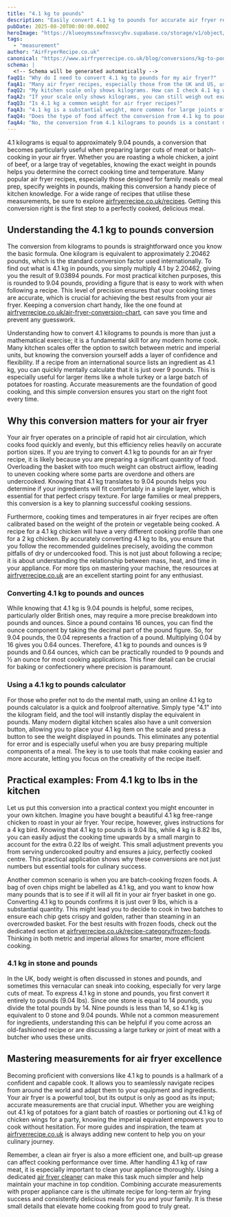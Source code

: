 ```yaml
---
title: "4.1 kg to pounds"
description: "Easily convert 4.1 kg to pounds for accurate air fryer recipes. Get precise measurements for perfect cooking results every single time."
pubDate: 2025-08-20T00:00:00.000Z
heroImage: "https://klueoymssxwfnxsvcyhv.supabase.co/storage/v1/object/public/Shmucket/4-1-kg-to-pounds.webp"
tags:
  - "measurement"
author: "AirFryerRecipe.co.uk"
canonical: "https://www.airfryerrecipe.co.uk/blog/conversions/kg-to-pounds/4-1-kg-to-pounds"
schema: |
  <!-- Schema will be generated automatically -->
faqQ1: "Why do I need to convert 4.1 kg to pounds for my air fryer?"
faqA1: "Many air fryer recipes, especially those from the UK and US, use imperial measurements like pounds to specify the weight of ingredients. Converting 4.1 kg to pounds (which is approximately 9.04 lbs) ensures you follow these recipes accurately. This is crucial because air fryer cooking times and temperatures are highly dependent on the mass of food for even cooking and perfect results."
faqQ2: "My kitchen scale only shows kilograms. How can I check 4.1 kg without converting?"
faqA2: "If your scale only shows kilograms, you can still weigh out exactly 4.1 kg for your recipe. The important thing is to be consistent; if the recipe author used pounds, you will need to do the conversion to understand their intended portion size and cooking time. For ultimate ease, consider a scale with a unit conversion button, or keep a conversion chart on your fridge for quick reference."
faqQ3: "Is 4.1 kg a common weight for air fryer recipes?"
faqA3: "4.1 kg is a substantial weight, more common for large joints of meat, whole poultry like big chickens or turkeys, or for batch-cooking sides like potatoes for a crowd. While many everyday air fryer recipes use smaller quantities, knowing how to convert 4.1 kg to pounds is invaluable for Sunday roasts, holiday cooking, or large family meals where your air fryer's capacity is put to the test."
faqQ4: "Does the type of food affect the conversion from 4.1 kg to pounds?"
faqA4: "No, the conversion from 4.1 kilograms to pounds is a constant mathematical conversion and is not affected by what you are weighing. Whether it's 4.1 kg of flour, chicken, or vegetables, it will always equal approximately 9.04 pounds. However, the type of food dramatically affects how you cook it in the air fryer—the cooking time, temperature, and whether you need to shake the basket will all vary."
---
```

<p>4.1 kilograms is equal to approximately 9.04 pounds, a conversion that becomes particularly useful when preparing larger cuts of meat or batch-cooking in your air fryer. Whether you are roasting a whole chicken, a joint of beef, or a large tray of vegetables, knowing the exact weight in pounds helps you determine the correct cooking time and temperature. Many popular air fryer recipes, especially those designed for family meals or meal prep, specify weights in pounds, making this conversion a handy piece of kitchen knowledge. For a wide range of recipes that utilise these measurements, be sure to explore <a href=https://www.airfryerrecipe.co.uk/recipes>airfryerrecipe.co.uk/recipes</a>. Getting this conversion right is the first step to a perfectly cooked, delicious meal.</p>

<h2>Understanding the 4.1 kg to pounds conversion</h2>
<p>The conversion from kilograms to pounds is straightforward once you know the basic formula. One kilogram is equivalent to approximately 2.20462 pounds, which is the standard conversion factor used internationally. To find out what is 4.1 kg in pounds, you simply multiply 4.1 by 2.20462, giving you the result of 9.03894 pounds. For most practical kitchen purposes, this is rounded to 9.04 pounds, providing a figure that is easy to work with when following a recipe. This level of precision ensures that your cooking times are accurate, which is crucial for achieving the best results from your air fryer. Keeping a conversion chart handy, like the one found at <a href=https://www.airfryerrecipe.co.uk/air-fryer-conversion-chart>airfryerrecipe.co.uk/air-fryer-conversion-chart</a>, can save you time and prevent any guesswork.</p>
<p>Understanding how to convert 4.1 kilograms to pounds is more than just a mathematical exercise; it is a fundamental skill for any modern home cook. Many kitchen scales offer the option to switch between metric and imperial units, but knowing the conversion yourself adds a layer of confidence and flexibility. If a recipe from an international source lists an ingredient as 4.1 kg, you can quickly mentally calculate that it is just over 9 pounds. This is especially useful for larger items like a whole turkey or a large batch of potatoes for roasting. Accurate measurements are the foundation of good cooking, and this simple conversion ensures you start on the right foot every time.</p>

<h2>Why this conversion matters for your air fryer</h2>
<p>Your air fryer operates on a principle of rapid hot air circulation, which cooks food quickly and evenly, but this efficiency relies heavily on accurate portion sizes. If you are trying to convert 4.1 kg to pounds for an air fryer recipe, it is likely because you are preparing a significant quantity of food. Overloading the basket with too much weight can obstruct airflow, leading to uneven cooking where some parts are overdone and others are undercooked. Knowing that 4.1 kg translates to 9.04 pounds helps you determine if your ingredients will fit comfortably in a single layer, which is essential for that perfect crispy texture. For large families or meal preppers, this conversion is a key to planning successful cooking sessions.</p>
<p>Furthermore, cooking times and temperatures in air fryer recipes are often calibrated based on the weight of the protein or vegetable being cooked. A recipe for a 4.1 kg chicken will have a very different cooking profile than one for a 2 kg chicken. By accurately converting 4.1 kg to lbs, you ensure that you follow the recommended guidelines precisely, avoiding the common pitfalls of dry or undercooked food. This is not just about following a recipe; it is about understanding the relationship between mass, heat, and time in your appliance. For more tips on mastering your machine, the resources at <a href=https://www.airfryerrecipe.co.uk/>airfryerrecipe.co.uk</a> are an excellent starting point for any enthusiast.</p>

<h3>Converting 4.1 kg to pounds and ounces</h3>
<p>While knowing that 4.1 kg is 9.04 pounds is helpful, some recipes, particularly older British ones, may require a more precise breakdown into pounds and ounces. Since a pound contains 16 ounces, you can find the ounce component by taking the decimal part of the pound figure. So, for 9.04 pounds, the 0.04 represents a fraction of a pound. Multiplying 0.04 by 16 gives you 0.64 ounces. Therefore, 4.1 kg to pounds and ounces is 9 pounds and 0.64 ounces, which can be practically rounded to 9 pounds and ½ an ounce for most cooking applications. This finer detail can be crucial for baking or confectionery where precision is paramount.</p>

<h3>Using a 4.1 kg to pounds calculator</h3>
<p>For those who prefer not to do the mental math, using an online 4.1 kg to pounds calculator is a quick and foolproof alternative. Simply type "4.1" into the kilogram field, and the tool will instantly display the equivalent in pounds. Many modern digital kitchen scales also have a unit conversion button, allowing you to place your 4.1 kg item on the scale and press a button to see the weight displayed in pounds. This eliminates any potential for error and is especially useful when you are busy preparing multiple components of a meal. The key is to use tools that make cooking easier and more accurate, letting you focus on the creativity of the recipe itself.</p>

<h2>Practical examples: From 4.1 kg to lbs in the kitchen</h2>
<p>Let us put this conversion into a practical context you might encounter in your own kitchen. Imagine you have bought a beautiful 4.1 kg free-range chicken to roast in your air fryer. Your recipe, however, gives instructions for a 4 kg bird. Knowing that 4.1 kg to pounds is 9.04 lbs, while 4 kg is 8.82 lbs, you can easily adjust the cooking time upwards by a small margin to account for the extra 0.22 lbs of weight. This small adjustment prevents you from serving undercooked poultry and ensures a juicy, perfectly cooked centre. This practical application shows why these conversions are not just numbers but essential tools for culinary success.</p>
<p>Another common scenario is when you are batch-cooking frozen foods. A bag of oven chips might be labelled as 4.1 kg, and you want to know how many pounds that is to see if it will all fit in your air fryer basket in one go. Converting 4.1 kg to pounds confirms it is just over 9 lbs, which is a substantial quantity. This might lead you to decide to cook in two batches to ensure each chip gets crispy and golden, rather than steaming in an overcrowded basket. For the best results with frozen foods, check out the dedicated section at <a href=https://www.airfryerrecipe.co.uk/recipe-category/frozen-foods>airfryerrecipe.co.uk/recipe-category/frozen-foods</a>. Thinking in both metric and imperial allows for smarter, more efficient cooking.</p>

<h3>4.1 kg in stone and pounds</h3>
<p>In the UK, body weight is often discussed in stones and pounds, and sometimes this vernacular can sneak into cooking, especially for very large cuts of meat. To express 4.1 kg in stone and pounds, you first convert it entirely to pounds (9.04 lbs). Since one stone is equal to 14 pounds, you divide the total pounds by 14. Nine pounds is less than 14, so 4.1 kg is equivalent to 0 stone and 9.04 pounds. While not a common measurement for ingredients, understanding this can be helpful if you come across an old-fashioned recipe or are discussing a large turkey or joint of meat with a butcher who uses these units.</p>

<h2>Mastering measurements for air fryer excellence</h2>
<p>Becoming proficient with conversions like 4.1 kg to pounds is a hallmark of a confident and capable cook. It allows you to seamlessly navigate recipes from around the world and adapt them to your equipment and ingredients. Your air fryer is a powerful tool, but its output is only as good as its input; accurate measurements are that crucial input. Whether you are weighing out 4.1 kg of potatoes for a giant batch of roasties or portioning out 4.1 kg of chicken wings for a party, knowing the imperial equivalent empowers you to cook without hesitation. For more guides and inspiration, the team at <a href=https://www.airfryerrecipe.co.uk/>airfryerrecipe.co.uk</a> is always adding new content to help you on your culinary journey.</p>
<p>Remember, a clean air fryer is also a more efficient one, and built-up grease can affect cooking performance over time. After handling 4.1 kg of raw meat, it is especially important to clean your appliance thoroughly. Using a dedicated <a href=https://www.airfryerrecipe.co.uk/air-fryer-cleaner>air fryer cleaner</a> can make this task much simpler and help maintain your machine in top condition. Combining accurate measurements with proper appliance care is the ultimate recipe for long-term air frying success and consistently delicious meals for you and your family. It is these small details that elevate home cooking from good to truly great.</p>
